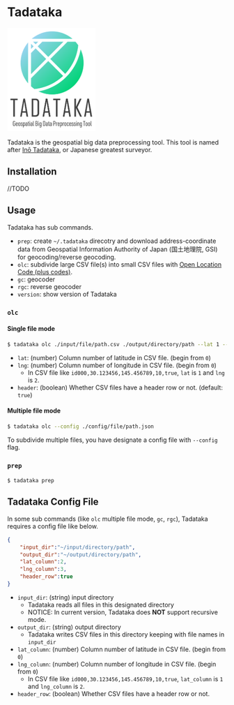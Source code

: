 # Tadataka

<img src="./docs/tadataka-logo.svg" alt="logo" style="max-width:40%;">

Tadataka is the geospatial big data preprocessing tool. This tool is named after [Inō Tadataka](https://en.wikipedia.org/wiki/In%C5%8D_Tadataka), or Japanese greatest surveyor.

## Installation

//TODO

## Usage

Tadataka has sub commands.

- `prep`: create `~/.tadataka` direcotry and download address-coordinate data from Geospatial Information Authority of Japan (国土地理院, GSI) for geocoding/reverse geocoding.
- `olc`: subdivide large CSV file(s) into small CSV files with [Open Location Code (plus codes)](https://en.wikipedia.org/wiki/Open_Location_Code).
- `gc`: geocoder
- `rgc`: reverse geocoder
- `version`: show version of Tadataka

### `olc`

#### Single file mode

```sh
$ tadataka olc ./input/file/path.csv ./output/directory/path --lat 1 --lng 2 --header false
```

- `lat`: (number) Column number of latitude in CSV file. (begin from `0`)
- `lng`: (number) Column number of longitude in CSV file. (begin from `0`)
    - In CSV file like `id000,30.123456,145.456789,10,true`, `lat` is `1` and `lng` is `2`.
- `header`: (boolean) Whether CSV files have a header row or not. (default: `true`)

#### Multiple file mode

```sh
$ tadataka olc --config ./config/file/path.json
```

To subdivide multiple files, you have designate a config file with `--config` flag.

### `prep`

```
$ tadataka prep
```

## Tadataka Config File

In some sub commands (like `olc` multiple file mode, `gc`, `rgc`), Tadataka requires a config file like below.

```json
{
    "input_dir":"~/input/directory/path",
    "output_dir":"~/output/directory/path",
    "lat_column":2,
    "lng_column":3,
    "header_row":true
}
```

- `input_dir`: (string) input directory
    - Tadataka reads all files in this designated directory
    - NOTICE: In current version, Tadataka does **NOT** support recursive mode.
- `output_dir`: (string) output directory
    - Tadataka writes CSV files in this directory keeping with file names in `input_dir`
- `lat_column`: (number) Column number of latitude in CSV file. (begin from `0`)
- `lng_column`: (number) Column number of longitude in CSV file. (begin from `0`)
    - In CSV file like `id000,30.123456,145.456789,10,true`, `lat_column` is `1` and `lng_column` is `2`.
- `header_row`: (boolean) Whether CSV files have a header row or not.